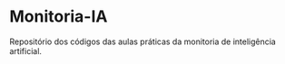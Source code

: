 # Monitoria-IA
Repositório dos códigos das aulas práticas da monitoria de inteligência artificial. 
